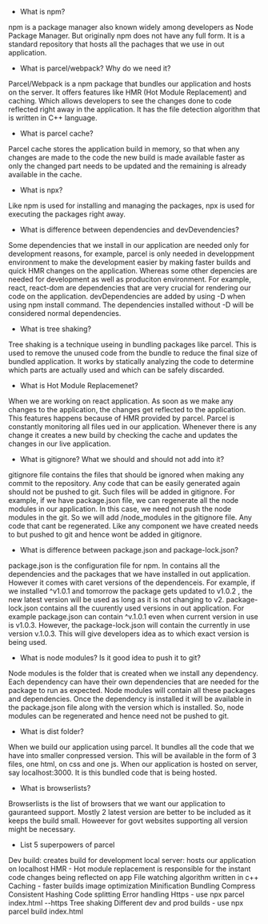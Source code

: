 - What is npm?

npm is a package manager also known widely among developers as Node Package Manager. But originally npm does not have any full form. It is a standard repository that hosts all the pachages that we use in out application.

- What is parcel/webpack? Why do we need it?

Parcel/Webpack is a npm package that bundles our application and hosts on the server. It offers features like HMR (Hot Module Replacement) and caching. Which allows developers to see the changes done to code reflected right away in the application. It has the file detection algorithm that is written in C++ language.

- What is parcel cache?

Parcel cache stores the application build in memory, so that when any changes are made to the code the new build is made available faster as only the changed part needs to be updated and the remaining is already available in the cache.

- What is npx?

Like npm is used for installing and managing the packages, npx is used for executing the packages right away.

- What is difference between dependencies and devDevendencies?

Some dependencies that we install in our application are needed only for development reasons, for example, parcel is only needed in developpment environment to make the development easier by making faster builds and quick HMR changes on the application. Whereas some other depencies are needed for development as well as produciton environment. For example, react, react-dom are dependencies that are very crucial for rendering our code on the application. devDependencies are added by using -D when using npm install command. The dependencies installed without -D will be considered normal dependencies.

- What is tree shaking?

Tree shaking is a technique useing in bundling packages like parcel. This is used to remove the unused code from the bundle to reduce the final size of bundled application. It works by statically analyzing the code to determine which parts are actually used and which can be safely discarded.

- What is Hot Module Replacemenet?

When we are working on react application. As soon as we make any changes to the application, the changes get reflected to the application. This features happens because of HMR provided by parcel. Parcel is constantly monitoring all files ued in our application. Whenever there is any change it creates a new build by checking the cache and updates the changes in our live application.

- What is gitignore? What we should and should not add into it?

gitignore file contains the files that should be ignored when making any commit to the repository. Any code that can be easily generated again should not be pushed to git. Such files will be added in gitignore. For example, if we have package.json file, we can regenerate all the node modules in our application. In this case, we need not push the node modules in the git. So we will add /node_modules in the gitignore file. Any code that cant be regenerated. Like any component we have created needs to but pushed to git and hence wont be added in gitignore.

- What is difference between package.json and package-lock.json?

package.json is the configuration file for npm. In contains all the dependencies and the packages that we have installed in out application. However it comes with caret versions of the dependenceis. For example, if we installed ^v1.0.1 and tomorrow the package gets updated to v1.0.2 , the new latest version will be used as long as it is not changing to v2.
package-lock.json contains all the cuurently used versions in out application. For example package.json can contain ^v.1.0.1 even when current version in use is v1.0.3. However, the package-lock.json will contain the currently in use version v.1.0.3. This will give developers idea as to which exact version is being used.

- What is node modules? Is it good idea to push it to git?

Node modules is the folder that is created when we install any dependency. Each dependency can have their own dependencies that are needed for the package to run as expected. Node modules will contain all these packages and dependencies. Once the dependency is installed it will be available in the package.json file along with the version which is installed. So, node modules can be regenerated and hence need not be pushed to git.

- What is dist folder?

When we build our application using parcel. It bundles all the code that we have into smaller conpressed version. This will be available in the form of 3 files, one html, on css and one js. When our application is hosted on server, say localhost:3000. It is this bundled code that is being hosted.

- What is browserlists?

Browserlists is the list of browsers that we want our application to gauranteed support. Mostly 2 latest version are better to be included as it keeps the build small. Howeever for govt websites supporting all version might be necessary.

- List 5 superpowers of parcel

Dev build: creates build for development
local server: hosts our application on localhost
HMR - Hot module replacement is responsible for the instant code changes being reflected on app
File watching algorithm written in c++
Caching - faster builds
image optimization
Minification
Bundling
Compress
Consistent Hashing
Code splitting
Error handling
Https - use npx parcel index.html --https
Tree shaking
Different dev and prod builds - use npx parcel build index.html

